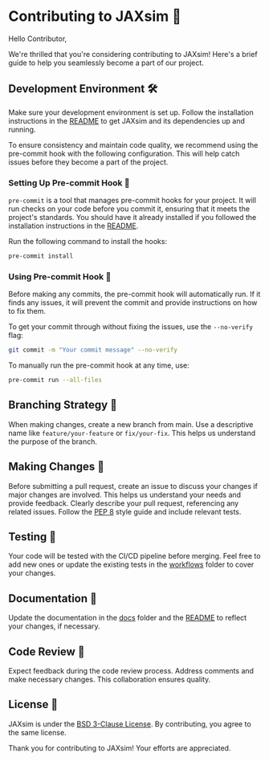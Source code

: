 # Contributing to JAXsim :rocket:

Hello Contributor,

We're thrilled that you're considering contributing to JAXsim! Here's a brief guide to help you seamlessly become a part of our project.

## Development Environment :hammer_and_wrench:

Make sure your development environment is set up. Follow the installation instructions in the [README](./README.md) to get JAXsim and its dependencies up and running.

To ensure consistency and maintain code quality, we recommend using the pre-commit hook with the following configuration. This will help catch issues before they become a part of the project.

### Setting Up Pre-commit Hook :fishing_pole_and_fish:

`pre-commit` is a tool that manages pre-commit hooks for your project. It will run checks on your code before you commit it, ensuring that it meets the project's standards. You should have it already installed if you followed the installation instructions in the [README](./README.md).

Run the following command to install the hooks:

```bash
pre-commit install
```

### Using Pre-commit Hook 🚦

Before making any commits, the pre-commit hook will automatically run. If it finds any issues, it will prevent the commit and provide instructions on how to fix them.

To get your commit through without fixing the issues, use the `--no-verify` flag:

```bash
git commit -m "Your commit message" --no-verify
```

To manually run the pre-commit hook at any time, use:

```bash
pre-commit run --all-files
```

## Branching Strategy :deciduous_tree:

When making changes, create a new branch from main. Use a descriptive name like `feature/your-feature` or `fix/your-fix`. This helps us understand the purpose of the branch.

## Making Changes :construction:

Before submitting a pull request, create an issue to discuss your changes if major changes are involved. This helps us understand your needs and provide feedback. Clearly describe your pull request, referencing any related issues. Follow the [PEP 8](https://peps.python.org/pep-0008/) style guide and include relevant tests.

## Testing :test_tube:

Your code will be tested with the CI/CD pipeline before merging. Feel free to add new ones or update the existing tests in the [workflows](./github/workflows) folder to cover your changes.

## Documentation :book:

Update the documentation in the [docs](./docs) folder and the [README](./README.md) to reflect your changes, if necessary.

## Code Review :eyes:

Expect feedback during the code review process. Address comments and make necessary changes. This collaboration ensures quality.

## License :scroll:

JAXsim is under the [BSD 3-Clause License](./LICENSE). By contributing, you agree to the same license.

Thank you for contributing to JAXsim! Your efforts are appreciated.
